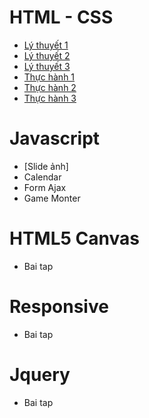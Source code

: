 # HTML - CSS
* [Lý thuyết 1](https://lysontrung.github.io/LyThuyet1/)
* [Lý thuyết 2](https://lysontrung.github.io/LyThuyet2/)
* [Lý thuyết 3](https://lysontrung.github.io/LyThuyet3/)
* [Thực hành 1](https://lysontrung.github.io/ThucHanh1/)
* [Thực hành 2](https://lysontrung.github.io/ThucHanh2/)
* [Thực hành 3](https://lysontrung.github.io/ThucHanh3/)

# Javascript
* [Slide ảnh]
* Calendar
* Form Ajax
* Game Monter

# HTML5 Canvas
* Bai tap 

# Responsive
* Bai tap 

# Jquery
* Bai tap

